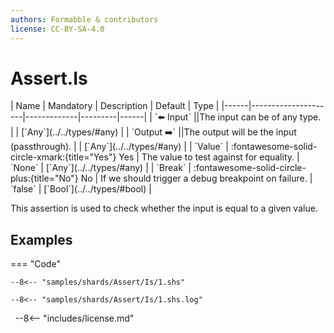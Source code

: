 ```yaml
---
authors: Formabble & contributors
license: CC-BY-SA-4.0
---
```



# Assert.Is

<div class="sh-parameters" markdown="1">
| Name | Mandatory | Description | Default | Type |
|------|---------------------|-------------|---------|------|
| `⬅️ Input` ||The input can be of any type. | | [`Any`](../../types/#any) |
| `Output ➡️` ||The output will be the input (passthrough). | | [`Any`](../../types/#any) |
| `Value` | :fontawesome-solid-circle-xmark:{title="Yes"} Yes  | The value to test against for equality. | `None` | [`Any`](../../types/#any) |
| `Break` | :fontawesome-solid-circle-plus:{title="No"} No  | If we should trigger a debug breakpoint on failure. | `false` | [`Bool`](../../types/#bool) |

</div>

This assertion is used to check whether the input is equal to a given value.

## Examples

=== "Code"

  ```x86asm linenums="1"
  --8<-- "samples/shards/Assert/Is/1.shs"
  ```

  ```
  --8<-- "samples/shards/Assert/Is/1.shs.log"
  ```
&nbsp;
--8<-- "includes/license.md"


